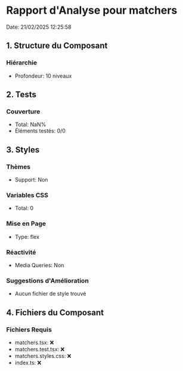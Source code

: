 # Rapport d'Analyse pour matchers

Date: 21/02/2025 12:25:58

## 1. Structure du Composant

### Hiérarchie

- Profondeur: 10 niveaux

## 2. Tests

### Couverture

- Total: NaN%
- Éléments testés: 0/0

## 3. Styles

### Thèmes

- Support: Non

### Variables CSS

- Total: 0

### Mise en Page

- Type: flex

### Réactivité

- Media Queries: Non

### Suggestions d'Amélioration

- Aucun fichier de style trouvé

## 4. Fichiers du Composant

### Fichiers Requis

- matchers.tsx: ❌
- matchers.test.tsx: ❌
- matchers.styles.css: ❌
- index.ts: ❌
